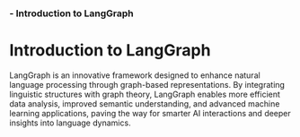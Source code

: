 ### - Introduction to LangGraph

# Introduction to LangGraph

LangGraph is an innovative framework designed to enhance natural language processing through graph-based representations. By integrating linguistic structures with graph theory, LangGraph enables more efficient data analysis, improved semantic understanding, and advanced machine learning applications, paving the way for smarter AI interactions and deeper insights into language dynamics.